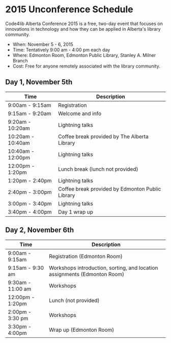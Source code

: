 # 2015 Unconference Schedule

Code4lib Alberta Conference 2015 is a free, two-day event that focuses on innovations in technology and how they can be applied in Alberta's library community.

* When: November 5 - 6, 2015
* Time: Tentatively 9:00 am - 4:00 pm each day
* Where: Edmonton Room, Edmonton Public Library, Stanley A. Milner Branch
* Cost: Free for anyone remotely associated with the library community.

## Day 1, November 5th

Time | Description
-----|------------
9:00am - 9:15am | Registration
9:15am - 9:20am	| Welcome and info
9:20am - 10:20am | Lightning talks
10:20am - 10:40am | Coffee break provided by The Alberta Library
10:40am - 12:00pm | Lightning talks
12:00pm - 1:20pm | Lunch break (lunch not provided)
1:20pm - 2:40pm | Lightning talks
2:40pm - 3:00pm | Coffee break provided by Edmonton Public Library
3:00pm - 3:40pm | Lightning talks
3:40pm - 4:00pm | Day 1 wrap up

## Day 2, November 6th

Time | Description
-----|------------
9:00am - 9:15am | Registration (Edmonton Room)
9:15am - 9:30 am | Workshops introduction, sorting, and location assignments (Edmonton Room)
9:30am - 11:00 am | Workshops
12:00pm - 1:20pm | Lunch (not provided)
2:00pm - 3:30 pm | Workshops
3:30pm - 4:00pm | Wrap up (Edmonton Room)
